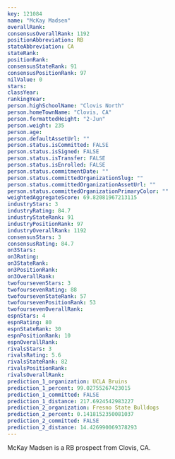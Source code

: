 ```yaml
---
key: 121084
name: "McKay Madsen"
overallRank: 
consensusOverallRank: 1192
positionAbbreviation: RB
stateAbbreviation: CA
stateRank: 
positionRank: 
consensusStateRank: 91
consensusPositionRank: 97
nilValue: 0
stars: 
classYear: 
rankingYear: 
person.highSchoolName: "Clovis North"
person.homeTownName: "Clovis, CA"
person.formattedHeight: "2-Jun"
person.weight: 235
person.age: 
person.defaultAssetUrl: ""
person.status.isCommitted: FALSE
person.status.isSigned: FALSE
person.status.isTransfer: FALSE
person.status.isEnrolled: FALSE
person.status.commitmentDate: ""
person.status.committedOrganizationSlug: ""
person.status.committedOrganizationAssetUrl: ""
person.status.committedOrganizationPrimaryColor: ""
weightedAggregateScore: 69.82081967213115
industryStars: 3
industryRating: 84.7
industryStateRank: 91
industryPositionRank: 97
industryOverallRank: 1192
consensusStars: 3
consensusRating: 84.7
on3Stars: 
on3Rating: 
on3StateRank: 
on3PositionRank: 
on3OverallRank: 
twofoursevenStars: 3
twofoursevenRating: 88
twofoursevenStateRank: 57
twofoursevenPositionRank: 53
twofoursevenOverallRank: 
espnStars: 4
espnRating: 80
espnStateRank: 30
espnPositionRank: 10
espnOverallRank: 
rivalsStars: 3
rivalsRating: 5.6
rivalsStateRank: 82
rivalsPositionRank: 
rivalsOverallRank: 
prediction_1_organization: UCLA Bruins
prediction_1_percent: 99.02755267423015
prediction_1_committed: FALSE
prediction_1_distance: 217.6924542983227
prediction_2_organization: Fresno State Bulldogs
prediction_2_percent: 0.1418152350081037
prediction_2_committed: FALSE
prediction_2_distance: 14.426990069378293
---
```

McKay Madsen is a RB prospect from Clovis, CA.